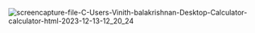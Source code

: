 
![screencapture-file-C-Users-Vinith-balakrishnan-Desktop-Calculator-calculator-html-2023-12-13-12_20_24](https://github.com/vinithbalakrishnan/Calculator/assets/76989276/9653398c-4013-4cfd-b4b2-c092803cafde)
